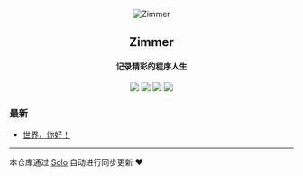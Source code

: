 <p align="center"><img alt="Zimmer" src="https://static.b3log.org/images/brand/solo-32.png"></p><h2 align="center">
Zimmer
</h2>

<h4 align="center">记录精彩的程序人生</h4>
<p align="center"><a title="Zimmer" target="_blank" href="https://github.com/Zimmer-t/solo-blog"><img src="https://img.shields.io/github/last-commit/Zimmer-t/solo-blog.svg?style=flat-square&color=FF9900"></a>
<a title="GitHub repo size in bytes" target="_blank" href="https://github.com/Zimmer-t/solo-blog"><img src="https://img.shields.io/github/repo-size/Zimmer-t/solo-blog.svg?style=flat-square"></a>
<a title="Solo Version" target="_blank" href="https://github.com/b3log/solo/releases"><img src="https://img.shields.io/badge/solo-3.6.5-f1e05a.svg?style=flat-square&color=blueviolet"></a>
<a title="Hits" target="_blank" href="https://github.com/b3log/hits"><img src="https://hits.b3log.org/Zimmer-t/solo-blog.svg"></a></p>

### 最新

* [世界，你好！](https://www.tinzim.cn/hello-solo)



---

本仓库通过 [Solo](https://github.com/b3log/solo) 自动进行同步更新 ❤️ 